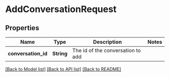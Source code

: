 # AddConversationRequest

## Properties

Name | Type | Description | Notes
------------ | ------------- | ------------- | -------------
**conversation_id** | **String** | The id of the conversation to add | 

[[Back to Model list]](../README.md#documentation-for-models) [[Back to API list]](../README.md#documentation-for-api-endpoints) [[Back to README]](../README.md)


